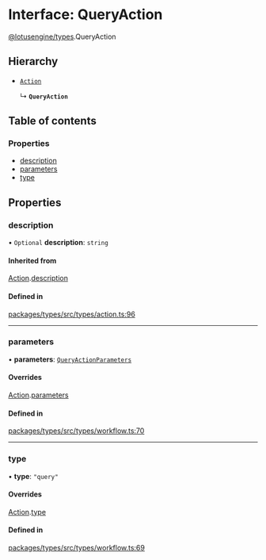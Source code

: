 # Interface: QueryAction

[@lotusengine/types](../wiki/@lotusengine.types).QueryAction

## Hierarchy

- [`Action`](../wiki/@lotusengine.types.Action)

  ↳ **`QueryAction`**

## Table of contents

### Properties

- [description](../wiki/@lotusengine.types.QueryAction#description)
- [parameters](../wiki/@lotusengine.types.QueryAction#parameters)
- [type](../wiki/@lotusengine.types.QueryAction#type)

## Properties

### description

• `Optional` **description**: `string`

#### Inherited from

[Action](../wiki/@lotusengine.types.Action).[description](../wiki/@lotusengine.types.Action#description)

#### Defined in

[packages/types/src/types/action.ts:96](https://github.com/lotusengine/sdk/blob/fdb90a3/packages/types/src/types/action.ts#L96)

___

### parameters

• **parameters**: [`QueryActionParameters`](../wiki/@lotusengine.types.QueryActionParameters)

#### Overrides

[Action](../wiki/@lotusengine.types.Action).[parameters](../wiki/@lotusengine.types.Action#parameters)

#### Defined in

[packages/types/src/types/workflow.ts:70](https://github.com/lotusengine/sdk/blob/fdb90a3/packages/types/src/types/workflow.ts#L70)

___

### type

• **type**: ``"query"``

#### Overrides

[Action](../wiki/@lotusengine.types.Action).[type](../wiki/@lotusengine.types.Action#type)

#### Defined in

[packages/types/src/types/workflow.ts:69](https://github.com/lotusengine/sdk/blob/fdb90a3/packages/types/src/types/workflow.ts#L69)

